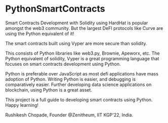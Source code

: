 # PythonSmartContracts

Smart Contracts Development with Solidity using HardHat is popular amongst the web3 community. But the largest DeFI protocols like Curve are using the Python equivalent of it! 

The smart contracts built using Vyper are more secure than solidity.

This consists of Python libraries like web3.py, Brownie, Apeworx, etc. The Python equivalent of solidity, Vyper is a great programming language that focuses on smart contracts development using Python. 

Python is preferable over JavaScript as most defi applications have mass adoption of Python. Writing Python is easier, and debugging is comparatively easier. Further developing data science applications on blockchain, using Python is a great asset. 

This project is a full guide to developing smart contracts using Python. Happy learning!

Rushikesh Chopade, 
Founder @Zenitheum, 
IIT KGP'22, India.

